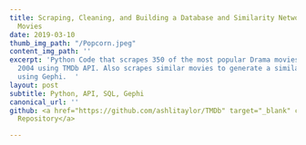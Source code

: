 ```yaml
---
title: Scraping, Cleaning, and Building a Database and Similarity Network of Drama
  Movies
date: 2019-03-10
thumb_img_path: "/Popcorn.jpeg"
content_img_path: ''
excerpt: 'Python Code that scrapes 350 of the most popular Drama movies released since
  2004 using TMDb API. Also scrapes similar movies to generate a similarity network
  using Gephi.  '
layout: post
subtitle: Python, API, SQL, Gephi
canonical_url: ''
github: <a href="https://github.com/ashlitaylor/TMDb" target="_blank" class="btn btn-primary">GitHub
  Repository</a>

---
```

